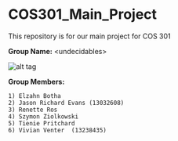 # COS301_Main_Project

This repository is for our main project for COS 301

**Group Name:** \<undecidables\>

![alt tag](https://drive.google.com/a/tuks.co.za/file/d/0B9Ab45VWE9zgZkhqNWhZSHBzMFU/view?usp=sharing)

**Group Members:**  

```
1) Elzahn Botha  
2) Jason Richard Evans (13032608)
3) Renette Ros 	
4) Szymon Ziolkowski   
5) Tienie Pritchard  
6) Vivian Venter  (13238435)
```
